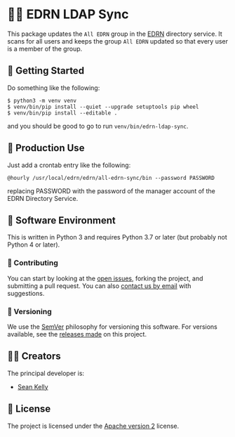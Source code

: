 # 👯‍♀️ EDRN LDAP Sync

This package updates the `All EDRN` group in the [EDRN](https://edrn.nci.nih.gov/) directory service. It scans for all users and keeps the group `All EDRN` updated so that every user is a member of the group.


## 🚗 Getting Started

Do something like the following:

```console
$ python3 -m venv venv
$ venv/bin/pip install --quiet --upgrade setuptools pip wheel
$ venv/bin/pip install --editable .
```

and you should be good to go to run `venv/bin/edrn-ldap-sync`.


## 🎥 Production Use

Just add a crontab entry like the following:

```crontab
@hourly /usr/local/edrn/edrn/all-edrn-sync/bin --password PASSWORD
```

replacing PASSWORD with the password of the manager account of the EDRN Directory Service.


## 📀 Software Environment

This is written in Python 3 and requires Python 3.7 or later (but probably not Python 4 or later).


### 👥 Contributing

You can start by looking at the [open issues](https://github.com/EDRN/jpl.edrn.ldap.sync/issues), forking the project, and submitting a pull request. You can also [contact us by email](mailto:ic-portal@jpl.nasa.gov) with suggestions.


### 🔢 Versioning

We use the [SemVer](https://semver.org/) philosophy for versioning this software. For versions available, see the [releases made](https://github.com/EDRN/jpl.edrn.ldap.sync/releases) on this project.


## 👩‍🎨 Creators

The principal developer is:

- [Sean Kelly](https://github.com/nutjob4life)


## 📃 License

The project is licensed under the [Apache version 2](LICENSE.md) license.
